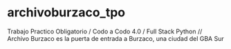 # archivoburzaco_tpo
Trabajo Practico Obligatorio / Codo a Codo 4.0 / Full Stack Python // Archivo Burzaco es la puerta de entrada a Burzaco, una ciudad del GBA Sur
